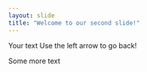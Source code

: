 ```yaml
---
layout: slide
title: "Welcome to our second slide!"
---
```

Your text
Use the left arrow to go back!

Some more text
